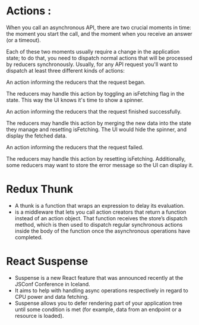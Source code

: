 # Actions :

When you call an asynchronous API, there are two crucial moments in time: the moment you start the call, and the moment when you receive an answer (or a timeout).

Each of these two moments usually require a change in the application state; to do that, you need to dispatch normal actions that will be processed by reducers synchronously. Usually, for any API request you'll want to dispatch at least three different kinds of actions:

An action informing the reducers that the request began.

The reducers may handle this action by toggling an isFetching flag in the state. This way the UI knows it's time to show a spinner.

An action informing the reducers that the request finished successfully.

The reducers may handle this action by merging the new data into the state they manage and resetting isFetching. The UI would hide the spinner, and display the fetched data.

An action informing the reducers that the request failed.

The reducers may handle this action by resetting isFetching. Additionally, some reducers may want to store the error message so the UI can display it.


# Redux Thunk

   - A thunk is a function that wraps an expression to delay its evaluation.
   - is a middleware that lets you call action creators that return a function instead of an action object.
     That function receives the store’s dispatch method, which is then used to dispatch regular synchronous actions inside the body of the function once the asynchronous operations have completed.

# React Suspense
   - Suspense is a new React feature that was announced recently at the JSConf Conference in Iceland.
   - It aims to help with handling async operations respectively in regard to CPU power and data fetching.
   - Suspense allows you to defer rendering part of your application tree until some condition is met (for example, data 
     from an endpoint or a resource is loaded).    

